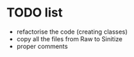 # TODO list

* refactorise the code (creating classes)
* copy all the files from Raw to Sinitize
* proper comments
